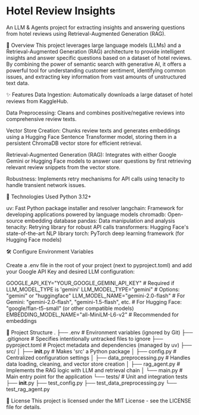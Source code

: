 # Hotel Review Insights

An LLM & Agents project for extracting insights and answering questions from hotel reviews using Retrieval-Augmented Generation (RAG).

🌟 Overview
This project leverages large language models (LLMs) and a Retrieval-Augmented Generation (RAG) architecture to provide intelligent insights and answer specific questions based on a dataset of hotel reviews. By combining the power of semantic search with generative AI, it offers a powerful tool for understanding customer sentiment, identifying common issues, and extracting key information from vast amounts of unstructured text data.

✨ Features
Data Ingestion: Automatically downloads a large dataset of hotel reviews from KaggleHub.

Data Preprocessing: Cleans and combines positive/negative reviews into comprehensive review texts.

Vector Store Creation: Chunks review texts and generates embeddings using a Hugging Face Sentence Transformer model, storing them in a persistent ChromaDB vector store for efficient retrieval.

Retrieval-Augmented Generation (RAG): Integrates with either Google Gemini or Hugging Face models to answer user questions by first retrieving relevant review snippets from the vector store.

Robustness: Implements retry mechanisms for API calls using tenacity to handle transient network issues.

🚀 Technologies Used
Python 3.12+

uv: Fast Python package installer and resolver
langchain: Framework for developing applications powered by language models
chromadb: Open-source embedding database
pandas: Data manipulation and analysis
tenacity: Retrying library for robust API calls
transformers: Hugging Face's state-of-the-art NLP library
torch: PyTorch deep learning framework (for Hugging Face models)

🛠️ Configure Environment Variables

Create a .env file in the root of your project (next to pyproject.toml) and add your Google API Key and desired LLM configuration:

GOOGLE_API_KEY="YOUR_GOOGLE_GEMINI_API_KEY" # Required if LLM_MODEL_TYPE is 'gemini'
LLM_MODEL_TYPE="gemini" # Options: "gemini" or "huggingface"
LLM_MODEL_NAME="gemini-2.0-flash" # For Gemini: "gemini-2.0-flash", "gemini-1.5-flash", etc.
                                 # For Hugging Face: "google/flan-t5-small" (or other compatible models)
EMBEDDING_MODEL_NAME="all-MiniLM-L6-v2" # Recommended for embeddings

📁 Project Structure
.
├── .env                  # Environment variables (ignored by Git)
├── .gitignore            # Specifies intentionally untracked files to ignore
├── pyproject.toml        # Project metadata and dependencies (managed by uv)
├── src/
│   ├── __init__.py       # Makes 'src' a Python package
│   ├── config.py         # Centralized configuration settings
│   ├── data_preprocessing.py # Handles data loading, cleaning, and vector store creation
│   ├── rag_agent.py      # Implements the RAG logic with LLM and retrieval chain
│   └── main.py           # Main entry point for the application
└── tests/                # Unit and integration tests
    ├── __init__.py
    ├── test_config.py
    ├── test_data_preprocessing.py
    └── test_rag_agent.py

📄 License
This project is licensed under the MIT License - see the LICENSE file for details.
